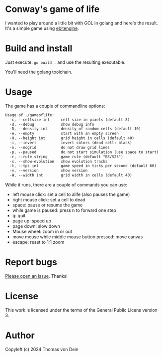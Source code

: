 # Conway's game of life

I wanted to play around a little bit with GOL in golang and here's the
result. It's a simple game using
[ebitengine](https://github.com/hajimehoshi/ebiten/).

# Build and install

Just execute: `go build .` and use the resulting executable.

You'll need the golang toolchain.

# Usage

The game has a couple of commandline options:

```default
Usage of ./gameoflife:
  -c, --cellsize int     cell size in pixels (default 8)
  -d, --debug            show debug info
  -D, --density int      density of random cells (default 10)
  -e, --empty            start with an empty screen
  -H, --height int       grid height in cells (default 40)
  -i, --invert           invert colors (dead cell: black)
  -n, --nogrid           do not draw grid lines
  -p, --paused           do not start simulation (use space to start)
  -r, --rule string      game rule (default "B3/S23")
  -s, --show-evolution   show evolution tracks
  -t, --tps int          game speed in ticks per second (default 60)
  -v, --version          show version
  -W, --width int        grid width in cells (default 40)
```

While it runs, there are a couple of commands you can use:

* left mouse click: set a cell to alife (also pauses the game)
* right mouse click: set a cell to dead
* space: pause or resume the game
* while game is paused: press n to forward one step
* q: quit
* page up: speed up
* page down: slow down
* Mouse wheel: zoom in or out
* move mouse while middle mouse button pressed: move canvas
* escape: reset to 1:1 zoom

# Report bugs

[Please open an issue](https://github.com/TLINDEN/gameoflife/issues). Thanks!

# License

This work is licensed under the terms of the General Public Licens
version 3.

# Author

Copyleft (c) 2024 Thomas von Dein


